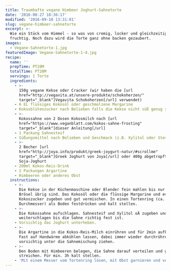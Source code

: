 ```yaml
---
title: Traumhafte vegane Himbeer Joghurt-Sahnetorte
date: '2016-08-27 18:36:17'
modified: '2016-09-10 13:31:01'
slug: vegane-himbeer-sahnetorte
excerpt: >-
  Wie ein Stück vom Himmel - so was von cremig, locker und gleichzeitig
  fruchtig. Noch dazu wird die Torte ganz ohne backen gezaubert.
images:
  - Vegane-Sahnetorte-1.jpg
featuredImage: Vegane-Sahnetorte-1-4.jpg
recipe:
  name: ''
  prepTime: PT20M
  totalTime: PT20M
  servings: 1 Torte
  ingredients:
    - >-
      150g vegane Kekse oder Cracker (wir haben die [url
      href="http://vegavita.at/unsere-produkte/schokoherzen/"
      target="_blank"]Vegavita Schokoherzen[/url] verwendet)
    - 6 EL flüssiges Kokosöl oder geschmolzene Margarine
    - Kokosblütenzucker nach Belieben falls die Kekse nicht süß genug sind
    - >-
      Kokossahne von 2 Dosen Kokosmilch nach [url
      href="https://www.veganblatt.com/kokos-sahne-frosting"
      target="_blank"]dieser Anleitung[/url]
    - 1 Packung Sahnesteif
    - Süßungsmittel nach Belieben und Geschmack (z.B. Xylitol oder Stevia)
    - >-
      2 Becher [url
      href="http://joya.info/produkt/greek-joygurt-natur/#scrollme"
      target="_blank"]Greek Joghurt von Joya[/url] oder 400g abgetropftes
      Soja-Joghurt
    - 200ml Kokos-Reis-Drink
    - 2 Packungen Argartine
    - Himbeeren oder anderes Obst
  instructions:
    - >-
      Die Kekse in der Küchenmaschine oder Blender fein mahlen bis nur noch
      Brösel übrig sind. Das Kokosöl oder die flüssige Margarine und ev.
      Kokoszucker zugeben und gut vermischen. In einen Tortenring (ca. 18cm
      Durchmesser) als Boden festdrücken und kalt stellen.
    - >-
      Die Kokossahne aufschlagen. Sahnesteif und Xylitol oÄ zugeben und
      weiterschlagen bis die Sahne richtig fest ist.
    - Vorsichtig das Joghurt unterheben.
    - >-
      Die Argartine in die Kokos-Reis-Milch einrühren und für 2min aufkochen.
      Fast auf Handwärme abkühlen lassen, dabei immer wieder durchrühren und
      vorsichtig unter die Sahnemischung ziehen.
    - >-
      Den Boden mit Himbeeren belegen, die Sahne darauf verteilen und glatt
      streichen. Für min. 3h kalt stellen.
    - 'Mit einem Messer vom Tortenring lösen, mit Obst garnieren und vernaschen!'
---
```


<!-- Image removed (no copyright): Vegane-Sahnetorte-1-640x424.jpg -->
